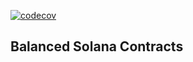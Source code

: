 [![codecov](https://codecov.io/gh/balancednetwork/Balanced-Solana-contracts/graph/badge.svg?token=hOKQRcmaS4)](https://codecov.io/gh/balancednetwork/Balanced-Solana-contracts)
## Balanced Solana Contracts
